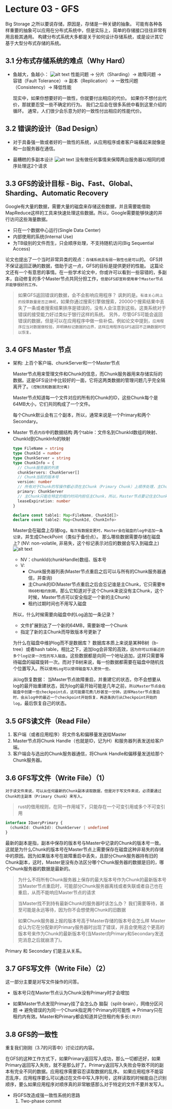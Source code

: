 # Lecture 03 - GFS

Big Storage
之所以要说存储，原因是，存储是一种关键的抽象。
可能有各种各样重要的抽象可以应用在分布式系统中，但是实际上，简单的存储接口往往非常有用且极其通用。
构建分布式系统大多都是关于如何设计存储系统，或是设计其它基于大型分布式存储的系统。

## 3.1 分布式存储系统的难点（Why Hard）

- 鱼越大，鱼越小：
  ![alt text](image-6.png)
  性能问题 -> 分片（Sharding）-> 故障问题 -> 容错（Fault Tolerance）-> 副本（Replication）-> 一致性问题（Consistency）-> 降低性能

  现实中，如果你想要好的一致性，你就要付出相应的代价。
  如果你不想付出代价，那就要忍受一些不确定的行为。
  我们之后会在很多系统中看到这里介绍的循环。
  通常，人们很少会乐意为好的一致性付出相应的性能代价。

## 3.2 错误的设计（Bad Design）

- 对于具备强一致或者好的一致性的系统，从应用程序或者客户端看起来就像是和一台服务器在通信。

- 最糟糕的多副本设计
  ![alt text](image-7.png)
  没有做任何事情来保障两台服务器以相同的顺序处理这2个请求

## 3.3 GFS的设计目标 - Big、Fast、Global、Sharding、Automatic Recovery

Google有大量的数据，需要大量的磁盘来存储这些数据，并且需要能借助MapReduce这样的工具来快速处理这些数据。所以，Google需要能够快速的并行访问这些海量数据。

- 只在一个数据中心运行(Single Data Center)
- 内部使用的系统(Internal Use)
- 为TB级别的文件而生，只会顺序处理，不支持随机访问(Big Sequential Access)

论文也提出了一个当时非常异类的观点：`存储系统具有弱一致性也是可以`的。
GFS并不保证返回正确的数据，借助于这一点，GFS的目标是提供更好的性能。
这篇论文还有一个有意思的事情。在一些学术论文中，你或许可以看到一些容错的，多副本，自动修复的多个Master节点共同分担工作，`但是GFS却宣称使用单个Master节点并能够很好的工作。`

> 如果GFS返回错误的数据，会不会影响应用程序？
> 讽刺的是。`有谁关心网上的投票数量是否正确呢`，如果你通过搜索引擎做搜索，20000个搜索结果中丢失了一条或者搜索结果排序是错误的，没有人会注意到这些。这类系统对于错误的接受能力好过类似于银行这样的系统。
> 另外，尽管GFS可能会返回错误的数据，但是可以在应用程序中做一些补偿。例如论文中提到，`应用程序应当对数据做校验，并明确标记数据的边界，这样应用程序在GFS返回不正确数据时可以恢复。`

## 3.4 GFS Master 节点

- 架构:
  上百个客户端、chunkServer和一个Master节点

  Master节点用来管理文件和Chunk的信息，而Chunk服务器用来存储实际的数据。这是GFS设计中比较好的一面，它将这两类数据的管理问题几乎完全隔离开了。`(控制流和数据流分离)`

  Master节点知道每一个文件对应的所有的Chunk的ID，这些Chunk每个是64MB大小，它们共同构成了一个文件。

  每个Chunk默认会有三个副本，所以，通常来说是一个Primary和两个Secondary。

- Master 节点`内存`中的数据结构
  两个table：文件名到ChunkId数组的映射、ChunkId到ChunkInfo的映射

  ```ts
  type FileName = string
  type ChunkId = number
  type ChunkServer = string
  type ChunkInfo = {
    // Chunk服务器的列表
    chunkServers: ChunkServer[]
    // Chunk当前的版本号
    version: number
    // 所有对于Chunk的写操作都必须在主Chunk（Primary Chunk）上顺序处理，主Chunk是Chunk的多个副本之一。所以，Master节点必须记住哪个Chunk服务器持有主Chunk
    primary: ChunkServer
    // 主Chunk只能在特定的租约时间内担任主Chunk，所以，Master节点要记住主Chunk的租约过期时间。
    leaseExpiration: number
  }

  declare const table1: Map<FileName, ChunkId[]>
  declare const table2: Map<ChunkId, ChunkInfo>
  ```

  Master会在磁盘上存储log，`每次有数据变更时，Master会在磁盘的log中追加一条记录`，并生成CheckPoint（类似于备份点）。
  那么哪些数据需要存储在磁盘上?
  (NV: non-volatile, 非易失，这个标记表示对应的数据会写入到磁盘上)
  ![alt text](image-8.png)

  - NV：chunkId(chunkHandle)数组、版本号
  - V:
    - Chunk服务器列表(Master节点重启之后可以与所有的Chunk服务器通信，并查询)
    - 主Chunk的ID(Master节点重启之后会忘记谁是主Chunk，它只需要`等待60秒租约到期`，那么它知道对于这个Chunk来说没有主Chunk，这个时候，Master节点可以安全指定一个新的主Chunk)
    - 租约过期时间也不用写入磁盘

  所以，什么时候需要向磁盘中的Log追加一条记录？

  - 文件扩展到达了一个新的64MB，需要新增一个Chunk
  - 指定了新的主Chunk而导致版本号更新了

  为什么在磁盘中维护log而不是数据库？
  数据库本质上来说是某种B树（b-tree）或者hash table，相比之下，追加log会非常的高效，`因为你可以将最近的多个log记录一次性的写入磁盘`。这些数据都是向同一个地址追加，这样只需要等待磁盘的磁碟旋转一次。而对于B树来说，每一份数据都需要在磁盘中随机找个位置写入。所以`使用Log可以使得磁盘写入更快一些。`

  从log恢复数据：
  当Master节点故障重启，并重建它的状态，你不会想要从log的最开始重建状态，因为log的最开始可能是几年之前，`所以Master节点会在磁盘中创建一些checkpoint点，这可能要花费几秒甚至一分钟。这样Master节点重启时，会从log中的最近一个checkpoint开始恢复，再逐条执行从Checkpoint开始的log`，最后恢复自己的状态。

## 3.5 GFS读文件（Read File）

1. 客户端（或者应用程序）将文件名和偏移量发送给Master
2. Master节点将Chunk Handle（也就是ID，记为H）和服务器列表发送给客户端。
3. 客户端会与选出的Chunk服务器通信，将Chunk Handle和偏移量发送给那个Chunk服务器。

## 3.6 GFS写文件（Write File）（1）

`对于读文件来说，可以从任何最新的Chunk副本读取数据，但是对于写文件来说，必须要通过Chunk的主副本（Primary Chunk）来写入。`

> rust的借用规则，在同一作用域下，只能存在一个可变引用或多个不可变引用

```ts
interface IQueryPrimary {
  (chunkId: ChunkId): ChunkServer | undefined
}
```

最新的副本是指，副本中保存的版本号与Master中记录的Chunk的版本号一致。这就是为什么Chunk的版本号在Master节点上需要保存在磁盘这种非易失的存储中的原因。因为如果版本号在故障重启中丢失，且部分Chunk服务器持有旧的Chunk副本，这时，Master是没有办法区分哪个Chunk服务器的数据是旧的，哪个Chunk服务器的数据是最新的。

> 为什么不将所有Chunk服务器上保存的最大版本号作为Chunk的最新版本号
> 当Master节点重启时，可能部分Chunk服务器离线或者失联或者自己也在重启，从而不能响应Master节点的请求

> 当Master找不到持有最新Chunk的服务器时该怎么办？
> 我们需要等待，甚至可能是永远等待，因为你不会想使用Chunk的旧数据

> 如果Chunk服务器上报的版本号高于Master存储的版本号会怎么样
> Master会认为它在分配新的Primary服务器时出现了错误，并且会使用这个更高的版本号来作为Chunk的最新版本号(当Master向Primary和Secondary发送完消息之后就崩溃了)。

Primary 和 Secondary 们是主从关系。

## 3.7 GFS写文件（Write File）（2）

这一部分主要是对写文件操作的问答。

- 版本号只在Master节点认为Chunk没有Primary时才会增加

- 如果Master节点发现Primary挂了会怎么办
  脑裂（split-brain），网络分区问题
  => 避免错误的为同一个Chunk指定两个Primary的可能性
  => Primary只在租约内有效。Master和Primary都会知道并记住租约有多长`(共识)`

## 3.8 GFS的一致性

重复我们刚刚（3.7的问答中）讨论过的内容。

在GFS的这种工作方式下，如果Primary返回写入成功，那么一切都还好，如果Primary返回写入失败，就不是那么好了。Primary返回写入失败会导致不同的副本有完全不同的数据。应用程序需要容忍读取数据的乱序。
如果应用程序不能容忍乱序，应用程序要么可以通过在文件中写入序列号，这样读取的时候能自己识别顺序，要么如果应用程序对顺序真的非常敏感那么对于特定的文件不要并发写入。

- 将GFS改造成强一致性系统的思路
  1. Two-phase commit
